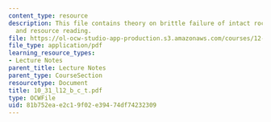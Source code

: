 ```yaml
---
content_type: resource
description: This file contains theory on brittle failure of intact rock with assigned
  and resource reading.
file: https://ol-ocw-studio-app-production.s3.amazonaws.com/courses/12-524-mechanical-properties-of-rocks-fall-2005/81b752eae2c19f02e39474df74232309_10_31_l12_b_c_t.pdf
file_type: application/pdf
learning_resource_types:
- Lecture Notes
parent_title: Lecture Notes
parent_type: CourseSection
resourcetype: Document
title: 10_31_l12_b_c_t.pdf
type: OCWFile
uid: 81b752ea-e2c1-9f02-e394-74df74232309
---
```

